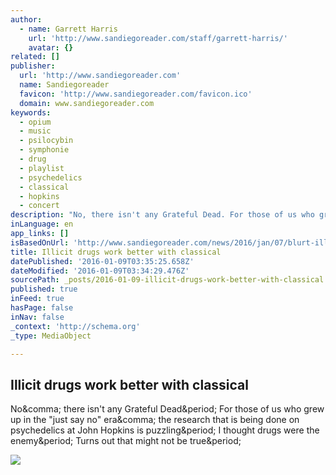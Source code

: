 ```yaml
---
author:
  - name: Garrett Harris
    url: 'http://www.sandiegoreader.com/staff/garrett-harris/'
    avatar: {}
related: []
publisher:
  url: 'http://www.sandiegoreader.com'
  name: Sandiegoreader
  favicon: 'http://www.sandiegoreader.com/favicon.ico'
  domain: www.sandiegoreader.com
keywords:
  - opium
  - music
  - psilocybin
  - symphonie
  - drug
  - playlist
  - psychedelics
  - classical
  - hopkins
  - concert
description: "No, there isn't any Grateful Dead. For those of us who grew up in the \"just say no\" era, the research that is being done on psychedelics at John Hopkins is puzzling. I thought drugs were the enemy. Turns out that might not be true."
inLanguage: en
app_links: []
isBasedOnUrl: 'http://www.sandiegoreader.com/news/2016/jan/07/blurt-illicit-drugs-work-better-classical/?utm_medium=social&utm_campaign=postplanner&utm_source=twitter.com#'
title: Illicit drugs work better with classical
datePublished: '2016-01-09T03:35:25.658Z'
dateModified: '2016-01-09T03:34:29.476Z'
sourcePath: _posts/2016-01-09-illicit-drugs-work-better-with-classical.md
published: true
inFeed: true
hasPage: false
inNav: false
_context: 'http://schema.org'
_type: MediaObject

---
```

<article style=""><h1>Illicit drugs work better with classical</h1><p>No&amp;comma; there isn't any Grateful Dead&amp;period; For those of us who grew up in the "just say no" era&amp;comma; the research that is being done on psychedelics at John Hopkins is puzzling&amp;period; I thought drugs were the enemy&amp;period; Turns out that might not be true&amp;period;</p><img src="http://media.sdreader.com/img/photos/2016/01/07/colors_0.jpg" /></article>